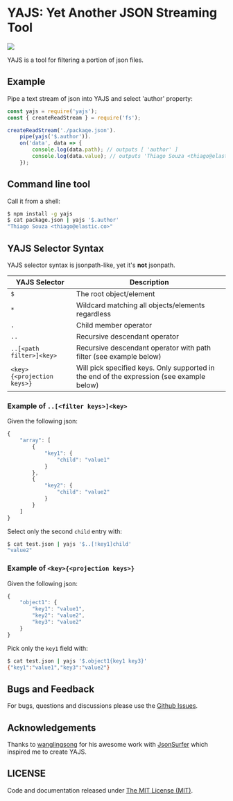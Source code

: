 # YAJS: **Y**et **A**nother **J**SON **S**treaming Tool

<a href="https://travis-ci.org/tsouza/yajs/builds"><img src="https://travis-ci.org/tsouza/yajs.svg?branch=master"></a>

YAJS is a tool for filtering a portion of json files.

## Example

Pipe a text stream of json into YAJS and select 'author' property:

```js
const yajs = require('yajs');
const { createReadStream } = require('fs');

createReadStream('./package.json').
    pipe(yajs('$.author')).
    on('data', data => {
        console.log(data.path); // outputs [ 'author' ]
        console.log(data.value); // outputs 'Thiago Souza <thiago@elastic.co>'
    });
```

## Command line tool

Call it from a shell:

```bash
$ npm install -g yajs
$ cat package.json | yajs '$.author'
"Thiago Souza <thiago@elastic.co>"
```

## YAJS Selector Syntax

YAJS selector syntax is jsonpath-like, yet it's **not** jsonpath.

YAJS Selector              | Description
---------------------------|------------
`$`                        | The root object/element
`*`                        | Wildcard matching all objects/elements regardless
`.`                        | Child member operator
`..`                       | Recursive descendant operator
`..[<path filter>]<key>`   | Recursive descendant operator with path filter (see example below)
`<key>{<projection keys>}` | Will pick specified keys. Only supported in the end of the expression (see example below)

### Example of `..[<filter keys>]<key>`

Given the following json:

```js
{
    "array": [
        {
            "key1": {
                "child": "value1"
            }
        },
        {
            "key2": {
                "child": "value2"
            }
        }
    ]
}
```

Select only the second `child` entry with:

```bash
$ cat test.json | yajs '$..[!key1]child'
"value2"
```

### Example of `<key>{<projection keys>}`

Given the following json:

```js
{
    "object1": {
        "key1": "value1",
        "key2": "value2",
        "key3": "value2"
    }
}
```

Pick only the `key1` field with:

```bash
$ cat test.json | yajs '$.object1{key1 key3}'
{"key1":"value1","key3":"value2"}
```

## Bugs and Feedback

For bugs, questions and discussions please use the [Github Issues](issues).

## Acknowledgements

Thanks to [wanglingsong](https://github.com/wanglingsong) for his awesome work with [JsonSurfer](https://github.com/jsurfer/JsonSurfer) which inspired me to create YAJS.

## LICENSE

Code and documentation released under [The MIT License (MIT)](LICENSE).
